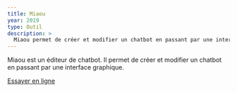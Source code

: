 ```yaml
---
title: Miaou
year: 2019
type: Outil
description: >
  Miaou permet de créer et modifier un chatbot en passant par une interface graphique.
---
```


Miaou est un éditeur de chatbot. Il permet de créer et modifier un chatbot en passant par une interface graphique.

[Essayer en ligne](https://achtaitaipai.github.io/Miaou/)
